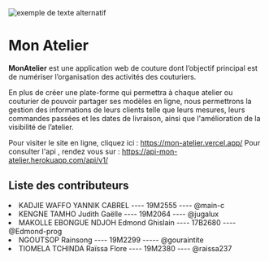 <img style="display: block; margin-left: auto; margin-right: auto" src="https://github.com/main-c/mon-atelier/blob/main/src/frontend/mon_atelier/public/logo.png" alt="exemple de texte alternatif"/>

<h1>Mon Atelier</h1>

<p><strong>MonAtelier</strong> est une application web de couture dont l’objectif principal est de numériser l’organisation des activités des couturiers.</p> 

<p>En plus de créer une plate-forme qui permettra à chaque atelier ou couturier de pouvoir partager ses modèles en ligne, nous permettrons la gestion des informations de leurs clients telle que leurs mesures, leurs commandes passées et les dates de livraison, ainsi que l'amélioration de la visibilité de l’atelier.</p>

Pour visiter le site en ligne, cliquez ici : https://mon-atelier.vercel.app/
Pour consulter l'api , rendez vous sur : https://api-mon-atelier.herokuapp.com/api/v1/

## Liste des contributeurs
<li>KADJIE WAFFO YANNIK CABREL ---- 19M2555 ---- @main-c
<li>KENGNE TAMHO Judith Gaëlle ---- 19M2064 ---- @jugalux
<li>MAKOLLE EBONGUE NDJOH Edmond Ghislain ---- 17B2680 ---- @Edmond-prog
<li>NGOUTSOP Rainsong ---- 19M2299 ----- @gouraintite
<li>TIOMELA TCHINDA Raïssa Flore ---- 19M2380 ---- @raissa237
